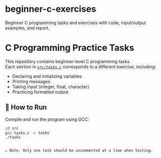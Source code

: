 # beginner-c-exercises
Beginner C programming tasks and exercises with code, input/output examples, and report.



# C Programming Practice Tasks

This repository contains beginner-level C programming tasks.  
Each section in [`src/tasks.c`](src/tasks.c) corresponds to a different exercise, including:

- Declaring and initializing variables
- Printing messages
- Taking input (integer, float, character)
- Practicing formatted output



## 🚀 How to Run
Compile and run the program using GCC:

```bash
cd src
gcc tasks.c -o tasks
./tasks


⚠️ Note: Only one task should be uncommented at a time when testing.
